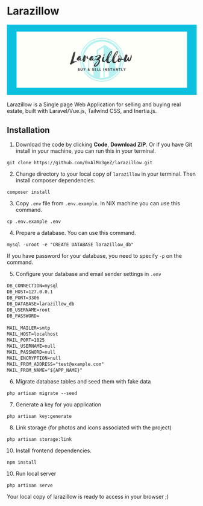 # Larazillow

![](./larazillow.png)

Larazillow is a Single page Web Application for selling and buying real estate, built with Laravel/Vue.js, Tailwind CSS, and Inertia.js.

## Installation

1. Download the code by clicking **Code**, **Download ZIP**. Or if you have Git install in your machine, you can run this in your terminal.

```
git clone https://github.com/0xAlMo3geZ/larazillow.git
```

2. Change directory to your local copy of `larazillow` in your terminal. Then install composer dependencies.

```
composer install
```

3. Copy `.env` file from `.env.example`. In NIX machine you can use this command.

```
cp .env.example .env
```

4. Prepare a database. You can use this command.

```
mysql -uroot -e "CREATE DATABASE larazillow_db"
```

If you have password for your database, you need to specify `-p` on the command.

5. Configure your database and email sender settings in `.env`

```
DB_CONNECTION=mysql
DB_HOST=127.0.0.1
DB_PORT=3306
DB_DATABASE=larazillow_db
DB_USERNAME=root
DB_PASSWORD=

MAIL_MAILER=smtp
MAIL_HOST=localhost
MAIL_PORT=1025
MAIL_USERNAME=null
MAIL_PASSWORD=null
MAIL_ENCRYPTION=null
MAIL_FROM_ADDRESS="test@example.com"
MAIL_FROM_NAME="${APP_NAME}"
```

6. Migrate database tables and seed them with fake data

```
php artisan migrate --seed
```

7. Generate a key for you application

```
php artisan key:generate
```
8. Link storage (for photos and icons associated with the project)

```
php artisan storage:link
```

10. Install frontend dependencies.

```
npm install
```

10. Run local server

```
php artisan serve
```

Your local copy of larazillow is ready to access in your browser ;)
